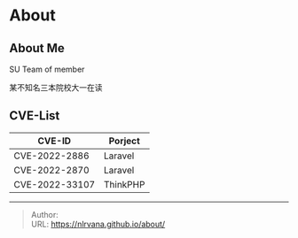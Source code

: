 # About


## About Me
SU Team of member

某不知名三本院校大一在读

## CVE-List
| CVE-ID | Porject |
| ---- | ---- |
| CVE-2022-2886| Laravel |
| CVE-2022-2870| Laravel |
| CVE-2022-33107 | ThinkPHP |



---

> Author:   
> URL: https://nlrvana.github.io/about/  

